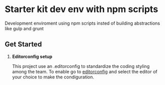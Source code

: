 # Starter kit dev env with npm scripts
Development enviroment using npm scripts insted of building abstractions like gulp and grunt


## Get Started

1. **Editorconfig setup**

    This project use an .editorconfig to standardize the coding styling among the team.
		To enable go to [editorconfig](https://editorconfig.org/) and select the editor of your choice to make the condiguration.

